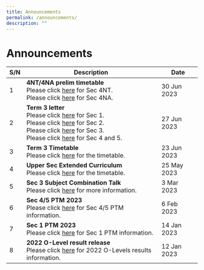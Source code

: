 ```yaml
---
title: Announcements
permalink: /announcements/
description: ""
---
```

# Announcements


| S/N | Description | Date |
| -------- | -------- | -------- |
|1|**4NT/4NA prelim timetable**<br>Please click [here](/files/Term%20Letter/term3s1.pdf) for Sec 4NT.<br>Please click [here](/files/Term%20Letter/term3s2.pdf) for Sec 4NA.|30 Jun 2023|
|2|**Term 3 letter**<br>Please click [here](/files/Term%20Letter/term3s1.pdf) for Sec 1.<br>Please click [here](/files/Term%20Letter/term3s2.pdf) for Sec 2.<br>Please click [here](/files/Term%20Letter/term3s3.pdf) for Sec 3.<br>Please click [here](/files/Term%20Letter/term3s4n5.pdf) for Sec 4 and 5.|27 Jun 2023|
|3|**Term 3 Timetable**<br>Please click [here](/links/Student/tt/) for the timetable.|23 Jun 2023|
|4|**Upper Sec Extended Curriculum**<br>Please click [here](/links/Student/tt/) for the timetable.|25 May 2023|
|5|**Sec 3 Subject Combination Talk**<br>Please click [here](/links/Students/sub-com/) for more information.|3 Mar 2023|
|6|**Sec 4/5 PTM 2023**<br>Please click [here](/files/Sec%204%20n%205%20PTM/Sec%204&amp;5%20Parents'%20Talk%20(Mass%20Talk).pdf) for Sec 4/5 PTM information.|6 Feb 2023|
|7|**Sec 1 PTM 2023**<br>Please click [here](/files/Sec%201%20PTM/Sec%201%20PTM%202023.pdf) for Sec 1 PTM information.|14 Jan 2023|
|8|**2022 O-Level result release**<br>Please click [here](/files/O%20Level%20Result%20Release/O-Level%20Result%20Release%20Slides_OPSS.pdf) for 2022 O-Levels results information.|12 Jan 2023|
